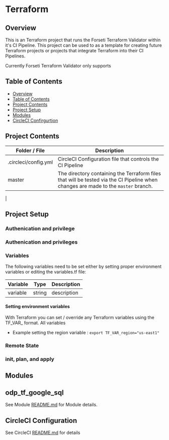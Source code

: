 # Terraform 

## Overview <a name="s1"></a>

This is an Terraform project that runs the Forseti Terraform Validator within it's CI Pipeline.
This project can be used to as a template for creating future Terraform projects or projects that integrate Terraform into their CI Pipelines.

Currently Forseti Terraform Validator only supports 

## Table of Contents <a name="s2"></a>

* [Overview](#s1)
* [Table of Contents](#s2)
* [Project Contents](#s3)
* [Project Setup](#s4)
* [Modules](#s5)
* [CircleCI Confirgurtion](#s6)

## Project Contents <a name="s3"></a>

| Folder / File      |  Description  |
|---          |---    |
| .circleci/config.yml   |   CircleCI Configuration file that controls the CI Pipeline |
| master | The directory containing the Terraform files that will be tested via the CI Pipeline when changes are made to the `master` branch.
|

## Project Setup <a name="s4"></a>

### Authenication and privilege

### Authenication and privileges

### Variables

The following variables need to be set either by setting proper environment variables or editing the variables.tf file:

| Variable      |  Type  |  Description  |
|---          |---        |---  | 
| variable  |  string |   description |


#### Setting environment variables

With Terraform you can set / override any Terraform variables using the TF_VAR_<variable name> format.
All variables 

* Example setting the region variable :
  `export TF_VAR_region="us-east1"`

### Remote State 

### init, plan, and apply

## Modules  <a name="s5"></a>

## odp_tf_google_sql

See Module [README.md](https://github.com/GSA/odp_tf_google_sql/blob/master/README.md) for Module details.




## CircleCI Configuration <a name="s6"></a>

See CircleCI [README.md](https://github.com/GSA/odp-tf-validator-example/blob/master/.circleci/README.md) for details